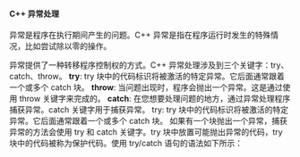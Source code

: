 #### C++ 异常处理
异常是程序在执行期间产生的问题。C++ 异常是指在程序运行时发生的特殊情况，比如尝试除以零的操作。

异常提供了一种转移程序控制权的方式。C++ 异常处理涉及到三个关键字：try、catch、throw。 
**try**: try 块中的代码标识将被激活的特定异常。它后面通常跟着一个或多个 catch 块。 
**throw**: 当问题出现时，程序会抛出一个异常。这是通过使用 throw 关键字来完成的。 
**catch**: 在您想要处理问题的地方，通过异常处理程序捕获异常。catch 关键字用于捕获异常。 
try: try 块中的代码标识将被激活的特定异常。它后面通常跟着一个或多个 catch 块。
如果有一个块抛出一个异常，捕获异常的方法会使用 try 和 catch 关键字。try 块中放置可能抛出异常的代码，try 块中的代码被称为保护代码。使用 try/catch 语句的语法如下所示：  